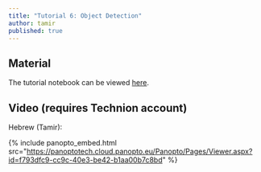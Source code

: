 ```yaml
---
title: "Tutorial 6: Object Detection"
author: tamir
published: true
---
```



## Material

The tutorial notebook can be viewed [here](https://nbviewer.org/github/vistalab-technion/cs236781-tutorials/blob/master/t06-%20Object%20detection/tutorial6-OD.ipynb?flush_cache=true).

## Video (requires Technion account)

Hebrew (Tamir):

{% include panopto_embed.html src="https://panoptotech.cloud.panopto.eu/Panopto/Pages/Viewer.aspx?id=f793dfc9-cc9c-40e3-be42-b1aa00b7c8bd" %}








